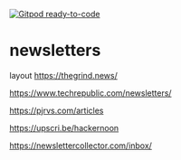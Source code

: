 [![Gitpod ready-to-code](https://img.shields.io/badge/Gitpod-ready--to--code-blue?logo=gitpod)](https://gitpod.io/#https://github.com/atherdon/newsletters)

# newsletters

layout https://thegrind.news/

https://www.techrepublic.com/newsletters/

https://pjrvs.com/articles

https://upscri.be/hackernoon


https://newslettercollector.com/inbox/

